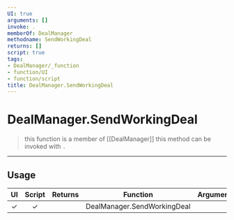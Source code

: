 ```yaml
---
UI: true
arguments: []
invoke: .
memberOf: DealManager
methodname: SendWorkingDeal
returns: []
script: true
tags:
- DealManager/_function
- function/UI
- function/script
title: DealManager.SendWorkingDeal
---
```

# DealManager.SendWorkingDeal
> this function is a member of [[DealManager]]
> this method can be invoked with `.`
-----
## Usage
|  UI | Script | Returns | Function | Arguments |
|:---:|:------:|-------:|:--------:|:---------|
|✓|✓||DealManager.SendWorkingDeal||
